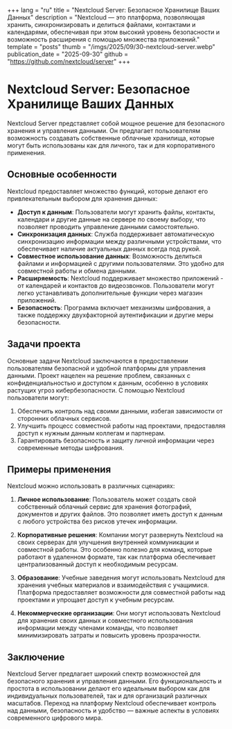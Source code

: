 +++
lang = "ru"
title = "Nextcloud Server: Безопасное Хранилище Ваших Данных"
description = "Nextcloud — это платформа, позволяющая хранить, синхронизировать и делиться файлами, контактами и календарями, обеспечивая при этом высокий уровень безопасности и возможность расширения с помощью множества приложений."
template = "posts"
thumb = "/imgs/2025/09/30-nextcloud-server.webp"
publication_date = "2025-09-30"
github = "https://github.com/nextcloud/server"
+++

# Nextcloud Server: Безопасное Хранилище Ваших Данных

Nextcloud Server представляет собой мощное решение для безопасного хранения и управления данными. Он предлагает пользователям возможность создавать собственные облачные хранилища, которые могут быть использованы как для личного, так и для корпоративного применения.

## Основные особенности

Nextcloud предоставляет множество функций, которые делают его привлекательным выбором для хранения данных:

- **Доступ к данным**: Пользователи могут хранить файлы, контакты, календари и другие данные на сервере по своему выбору, что позволяет проводить управление данными самостоятельно.
- **Синхронизация данных**: Служба поддерживает автоматическую синхронизацию информации между различными устройствами, что обеспечивает наличие актуальных данных всегда под рукой.
- **Совместное использование данных**: Возможность делиться файлами и информацией с другими пользователями. Это удобно для совместной работы и обмена данными.
- **Расширяемость**: Nextcloud поддерживает множество приложений - от календарей и контактов до видеозвонков. Пользователи могут легко устанавливать дополнительные функции через магазин приложений.
- **Безопасность**: Программа включает механизмы шифрования, а также поддержку двухфакторной аутентификации и другие меры безопасности.

## Задачи проекта

Основные задачи Nextcloud заключаются в предоставлении пользователям безопасной и удобной платформы для управления данными. Проект нацелен на решение проблем, связанных с конфиденциальностью и доступом к данным, особенно в условиях растущих угроз кибербезопасности. С помощью Nextcloud пользователи могут:

1. Обеспечить контроль над своими данными, избегая зависимости от сторонних облачных сервисов.
2. Улучшить процесс совместной работы над проектами, предоставляя доступ к нужным данным коллегам и партнерам.
3. Гарантировать безопасность и защиту личной информации через современные методы шифрования.

## Примеры применения

Nextcloud можно использовать в различных сценариях:

1. **Личное использование**: Пользователь может создать свой собственный облачный сервис для хранения фотографий, документов и других файлов. Это позволяет иметь доступ к данным с любого устройства без рисков утечек информации.

2. **Корпоративные решения**: Компании могут развернуть Nextcloud на своих серверах для улучшения внутренней коммуникации и совместной работы. Это особенно полезно для команд, которые работают в удаленном формате, так как платформа обеспечивает централизованный доступ к необходимым ресурсам.

3. **Образование**: Учебные заведения могут использовать Nextcloud для хранения учебных материалов и взаимодействия с учащимися. Платформа предоставляет возможности для совместной работы над проектами и упрощает доступ к учебным ресурсам.

4. **Некоммерческие организации**: Они могут использовать Nextcloud для хранения своих данных и совместного использования информации между членами команды, что позволяет минимизировать затраты и повысить уровень прозрачности.

## Заключение

Nextcloud Server предлагает широкий спектр возможностей для безопасного хранения и управления данными. Его функциональность и простота в использовании делают его идеальным выбором как для индивидуальных пользователей, так и для организаций различных масштабов. Переход на платформу Nextcloud обеспечивает контроль над данными, безопасность и удобство — важные аспекты в условиях современного цифрового мира.
